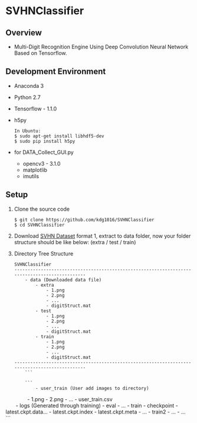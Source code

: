 # SVHNClassifier


## Overview

- Multi-Digit Recognition Engine Using Deep Convolution Neural Network Based on Tensorflow.


## Development Environment
- Anaconda 3
- Python 2.7
- Tensorflow - 1.1.0
- h5py

    ```
    In Ubuntu:
    $ sudo apt-get install libhdf5-dev
    $ sudo pip install h5py
    ```
- for DATA_Collect_GUI.py

  - opencv3 - 3.1.0
  - matplotlib
  - imutils


## Setup

1. Clone the source code

    ```
    $ git clone https://github.com/kdg1016/SVHNClassifier    
    $ cd SVHNClassifier
    ```

2. Download [SVHN Dataset](http://ufldl.stanford.edu/housenumbers/) format 1, 
   extract to data folder, now your folder structure should be like below: (extra / test / train)

3. Directory Tree Structure
    ```
    SVHNClassifier
    ----------------------------------------------------------------------------------------------       
        - data (Downloaded data file)
            - extra
                - 1.png 
                - 2.png
                - ...
                - digitStruct.mat
            - test
                - 1.png 
                - 2.png
                - ...
                - digitStruct.mat
            - train
                - 1.png 
                - 2.png
                - ...
                - digitStruct.mat
    ----------------------------------------------------------------------------------------------       
        ```
        
        ```
            - user_train (User add images to directory)
                - 1.png 
                - 2.png
                - ...
                - user_train.csv    
        - logs (Generated through training)
            - eval
                - ...
            - train
                - checkpoint
                - latest.ckpt.data...
                - latest.ckpt.index
                - latest.ckpt.meta
                - ...
            - train2
                - ...
            - ...         
        ```
    
    

